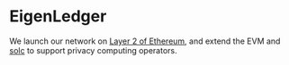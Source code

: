 # EigenLedger

We launch our network on [Layer 2 of Ethereum](https://github.com/ethereum-optimism/optimism), and extend the EVM and [solc](https://github.com/ieigen/solidity) to support privacy computing operators.

